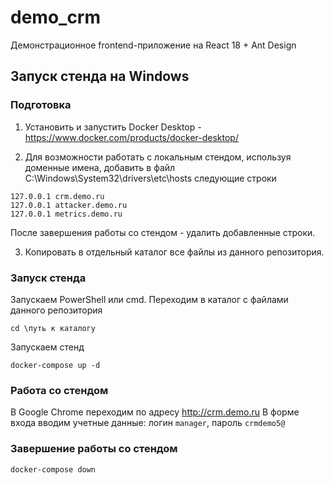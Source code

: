 # demo_crm

Демонстрационное frontend-приложение на React 18 + Ant Design

## Запуск стенда на Windows

### Подготовка
1. Установить и запустить Docker Desktop - https://www.docker.com/products/docker-desktop/

2. Для возможности работать с локальным стендом, используя доменные имена, добавить в файл C:\Windows\System32\drivers\etc\hosts следующие строки
```
127.0.0.1 crm.demo.ru
127.0.0.1 attacker.demo.ru
127.0.0.1 metrics.demo.ru
```
После завершения работы со стендом - удалить добавленные строки.

3. Копировать в отдельный каталог все файлы из данного репозитория.

### Запуск стенда

Запускаем PowerShell или cmd.
Переходим в каталог с файлами данного репозитория
```
cd \путь к каталогу
```
Запускаем стенд
```
docker-compose up -d
```

### Работа со стендом

В Google Chrome переходим по адресу http://crm.demo.ru
В форме входа вводим учетные данные: логин `manager`, пароль `crmdemo5@` 

### Завершение работы со стендом

```
docker-compose down
```
